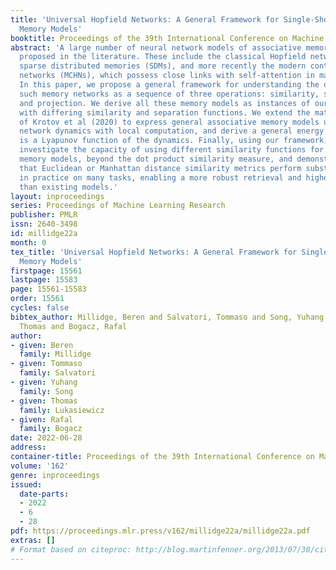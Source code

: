 ```yaml
---
title: 'Universal Hopfield Networks: A General Framework for Single-Shot Associative
  Memory Models'
booktitle: Proceedings of the 39th International Conference on Machine Learning
abstract: 'A large number of neural network models of associative memory have been
  proposed in the literature. These include the classical Hopfield networks (HNs),
  sparse distributed memories (SDMs), and more recently the modern continuous Hopfield
  networks (MCHNs), which possess close links with self-attention in machine learning.
  In this paper, we propose a general framework for understanding the operation of
  such memory networks as a sequence of three operations: similarity, separation,
  and projection. We derive all these memory models as instances of our general framework
  with differing similarity and separation functions. We extend the mathematical framework
  of Krotov et al (2020) to express general associative memory models using neural
  network dynamics with local computation, and derive a general energy function that
  is a Lyapunov function of the dynamics. Finally, using our framework, we empirically
  investigate the capacity of using different similarity functions for these associative
  memory models, beyond the dot product similarity measure, and demonstrate empirically
  that Euclidean or Manhattan distance similarity metrics perform substantially better
  in practice on many tasks, enabling a more robust retrieval and higher memory capacity
  than existing models.'
layout: inproceedings
series: Proceedings of Machine Learning Research
publisher: PMLR
issn: 2640-3498
id: millidge22a
month: 0
tex_title: 'Universal Hopfield Networks: A General Framework for Single-Shot Associative
  Memory Models'
firstpage: 15561
lastpage: 15583
page: 15561-15583
order: 15561
cycles: false
bibtex_author: Millidge, Beren and Salvatori, Tommaso and Song, Yuhang and Lukasiewicz,
  Thomas and Bogacz, Rafal
author:
- given: Beren
  family: Millidge
- given: Tommaso
  family: Salvatori
- given: Yuhang
  family: Song
- given: Thomas
  family: Lukasiewicz
- given: Rafal
  family: Bogacz
date: 2022-06-28
address:
container-title: Proceedings of the 39th International Conference on Machine Learning
volume: '162'
genre: inproceedings
issued:
  date-parts:
  - 2022
  - 6
  - 28
pdf: https://proceedings.mlr.press/v162/millidge22a/millidge22a.pdf
extras: []
# Format based on citeproc: http://blog.martinfenner.org/2013/07/30/citeproc-yaml-for-bibliographies/
---
```

